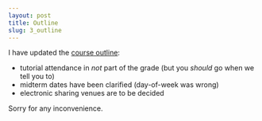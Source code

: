```yaml
---
layout: post
title: Outline
slug: 3_outline
---
```


I have updated the [course outline](/outline.html):

* tutorial attendance in _not_ part of the grade (but you _should_ go when we tell you to)
* midterm dates have been clarified (day-of-week was wrong)
* electronic sharing venues are to be decided

Sorry for any inconvenience.
